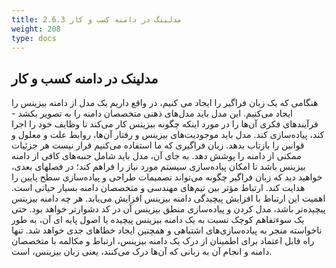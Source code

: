 ```yaml
---
title: 2.6.3 مدلینگ در دامنه کسب و کار
weight: 208
type: docs
---
```


## مدلینک در دامنه کسب و کار

هنگامی که یک زبان فراگیر را ایجاد می کنیم، در واقع داریم یک مدل از دامنه بیزینس را ایجاد می‌کنیم. این مدل باید مدل‌های ذهنی متخصصان دامنه را به تصویر بکشد - فرآیند‌های فکری آن‌ها را در مورد اینکه چگونه بیزینس کار می‌کند تا وظایف خود را اجرا کند، پیاده‌سازی کند. مدل باید موجودیت‌های بیزینس و رفتار آن‌ها، روابط علت و معلول و قوانین را بازتاب بدهد.
زبان فراگیری که ما استفاده می‌کنیم قرار نیست هر جزئیات ممکنی از دامنه را پوشش دهد. به جای آن، مدل باید شامل جنبه‌های کافی از دامنه بیزینس باشد تا امکان پیاده‌سازی سیستم مورد نیاز را فراهم کند؛
در فصلهای بعدی، خواهید دید که زبان فراگیر چگونه می‌تواند تصمیمات طراحی و پیاده‌سازی سطح پایین را هدایت کند.
ارتباط مؤثر بین تیم‌های مهندسی و متخصصان دامنه بسیار حیاتی است. اهمیت این ارتباط با افزایش پیچیدگی دامنه بیزینس افزایش می‌یابد. هر چه دامنه بیزینس پیچیده‌تر باشد، مدل کردن و پیاده‌سازی منطق بیزینس آن در کد دشوارتر خواهد بود. حتی یک سوءتفاهم کوچک نسبت به یک دامنه بیزینس پیچیده یا اصول پایه ای آن، به طور ناخواسته منجر به پیاده‌سازی‌های اشتباهی و همچنین ایجاد خطاهای جدی خواهد شد. تنها راه قابل اعتماد برای اطمینان از درک یک دامنه بیزینس، ارتباط و مکالمه با متخصصان دامنه و انجام آن به زبانی که آن‌ها درک می‌کنند، یعنی زبان بیزینس، است.